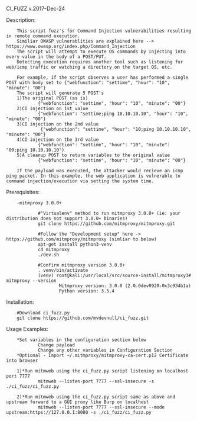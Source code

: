 CI_FUZZ     v.2017-Dec-24


Description:

        This script fuzz's for Command Injection vulnerabilities resulting in remote command execution.
        Similiar OWASP vulnerablities are explained here --> https://www.owasp.org/index.php/Command_Injection
        The script will attempt to execute OS commands by injecting into every value in the body of a POST/PUT.
        Detecting execution requires another tool such as listening for web/icmp traffic or watching a directory on the target OS, etc.

        For example, if the script observes a user has performed a single POST with body set to {"webfunction": "settime", "hour": "10", "minute": "00"}
        The script will generate 5 POST's
        1)The original POST (as is)
                {"webfunction": "settime", "hour": "10", "minute": "00"}
        2)CI injection on 1st value
                {"webfunction": "settime;ping 10.10.10.10", "hour": "10", "minute": "00"}
        3)CI injection on the 2nd value
                 {"webfunction": "settime", "hour": "10;ping 10.10.10.10", "minute": "00"}
        4)CI injection on the 3rd value
                {"webfunction": "settime", "hour": "10", "minute": "00;ping 10.10.10.10"}
        5)A cleanup POST to return variables to the original value
                {"webfunction": "settime", "hour": "10", "minute": "00"}

        If the payload was executed, the attacker would recieve an icmp ping packet. In this example, the web application is vulnerable to command injection/execution via setting the system time.


Prerequisites:

        -mitmproxy 3.0.0+

                #"Virtualenv" method to run mitmproxy 3.0.0+ (ie: your distribution does not support 3.0.0+ binaries)
                git clone https://github.com/mitmproxy/mitmproxy.git

                #Follow the "Development setup" here -> https://github.com/mitmproxy/mitmproxy (simliar to below)
                apt-get install python3-venv
                cd mitmproxy
                ./dev.sh

                #Confirm mitmproxy version 3.0.0+
                . venv/bin/activate
                (venv) root@kali:/usr/local/src/source-install/mitmproxy3# mitmproxy --version
                        Mitmproxy version: 3.0.0 (2.0.0dev0920-0x3c934b1a)
                        Python version: 3.5.4


Installation:

        #Download ci_fuzz.py
        git clone https://github.com/mvdevnull/ci_fuzz.git


Usage Examples:

        *Set variables in the configuration section below
                Change payload
                Change any other variables in Configuration Section
        *Optional - Import ~/.mitmproxy/mitmproxy-ca-cert.p12 Certificate into browser

        1)*Run mitmweb using the ci_fuzz.py script listening on localhost port 7777
                mitmweb --listen-port 7777 --ssl-insecure -s ./ci_fuzz/ci_fuzz.py

        2)*Run mitmweb using the ci_fuzz.py script same as above and upstream forward to a GUI proxy like Burp on localhost
                mitmweb --listen-port 7777 --ssl-insecure --mode upstream:https://127.0.0.1:8080 -s ./ci_fuzz/ci_fuzz.py
